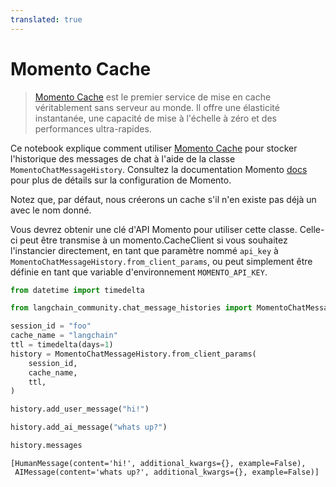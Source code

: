 ```yaml
---
translated: true
---
```


# Momento Cache

>[Momento Cache](https://docs.momentohq.com/) est le premier service de mise en cache véritablement sans serveur au monde. Il offre une élasticité instantanée, une capacité de mise à l'échelle à zéro et des performances ultra-rapides.

Ce notebook explique comment utiliser [Momento Cache](https://www.gomomento.com/services/cache) pour stocker l'historique des messages de chat à l'aide de la classe `MomentoChatMessageHistory`. Consultez la documentation Momento [docs](https://docs.momentohq.com/getting-started) pour plus de détails sur la configuration de Momento.

Notez que, par défaut, nous créerons un cache s'il n'en existe pas déjà un avec le nom donné.

Vous devrez obtenir une clé d'API Momento pour utiliser cette classe. Celle-ci peut être transmise à un momento.CacheClient si vous souhaitez l'instancier directement, en tant que paramètre nommé `api_key` à `MomentoChatMessageHistory.from_client_params`, ou peut simplement être définie en tant que variable d'environnement `MOMENTO_API_KEY`.

```python
from datetime import timedelta

from langchain_community.chat_message_histories import MomentoChatMessageHistory

session_id = "foo"
cache_name = "langchain"
ttl = timedelta(days=1)
history = MomentoChatMessageHistory.from_client_params(
    session_id,
    cache_name,
    ttl,
)

history.add_user_message("hi!")

history.add_ai_message("whats up?")
```

```python
history.messages
```

```output
[HumanMessage(content='hi!', additional_kwargs={}, example=False),
 AIMessage(content='whats up?', additional_kwargs={}, example=False)]
```

